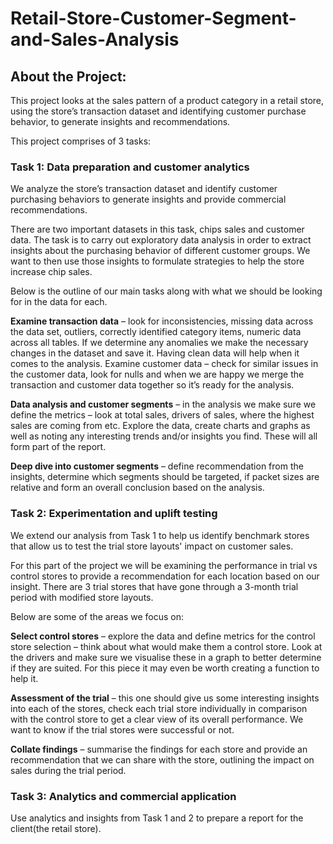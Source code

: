 # Retail-Store-Customer-Segment-and-Sales-Analysis

## About the Project:
This project looks at the sales pattern of a product category in a retail store, using the store’s transaction dataset and identifying customer purchase behavior, to generate insights and recommendations.

This project comprises of 3 tasks:
### Task 1: Data preparation and customer analytics
We analyze the store’s transaction dataset and identify customer purchasing behaviors to generate insights and provide commercial recommendations.

There are two important datasets in this task, chips sales and customer data. The task is to carry out exploratory data analysis in order to extract insights about the purchasing behavior of different customer groups. We want to then use those insights to formulate strategies to help the store increase chip sales.

Below is the outline of our main tasks along with what we should be looking for in the data for each. 

**Examine transaction data** – look for inconsistencies, missing data across the data set, outliers, correctly identified category items, numeric data across all tables. If we determine any anomalies we make the necessary changes in the dataset and save it. Having clean data will help when it comes to the analysis. 
Examine customer data – check for similar issues in the customer data, look for nulls and when we are happy we merge the transaction and customer data together so it’s ready for the analysis.

**Data analysis and customer segments** – in the analysis we make sure we define the metrics – look at total sales, drivers of sales, where the highest sales are coming from etc. Explore the data, create charts and graphs as well as noting any interesting trends and/or insights you find. These will all form part of the report. 

**Deep dive into customer segments** – define recommendation from the insights, determine which segments should be targeted, if packet sizes are relative and form an overall conclusion based on the analysis. 


### Task 2: Experimentation and uplift testing
We extend our analysis from Task 1 to help us identify benchmark stores that allow us to test the trial store layouts' impact on customer sales.

For this part of the project we will be examining the performance in trial vs control stores to provide a recommendation for each location based on our insight. There are 3 trial stores that have gone through a 3-month trial period with modified store layouts.

Below are some of the areas we focus on:

**Select control stores** – explore the data and define metrics for the control store selection – think about what would make them a control store. Look at the drivers and make sure we visualise these in a graph to better determine if they are suited. For this piece it may even be worth creating a function to help it. 

**Assessment of the trial** – this one should give us  some interesting insights into each of the stores, check each trial store individually in comparison with the control store to get a clear view of its overall performance. We want to know if the trial stores were successful or not. 

**Collate findings** – summarise the findings for each store and provide an recommendation that we can share with the store,  outlining the impact on sales during the trial period.

### Task 3: Analytics and commercial application
Use analytics and insights from Task 1 and 2 to prepare a report for the client(the retail store).


